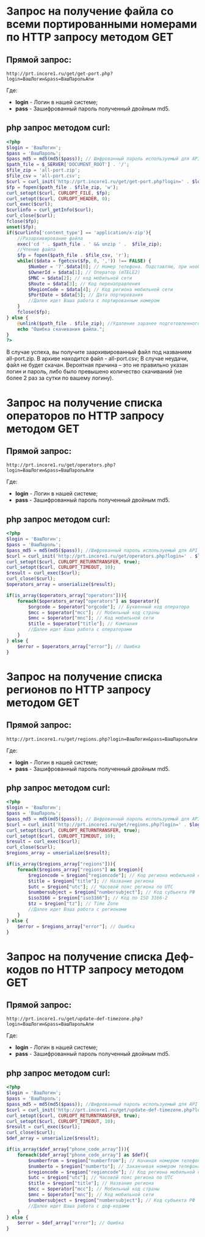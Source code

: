 # Запрос на получение файла со всеми портированными номерами по HTTP запросу методом GET

## Прямой запрос:

```
http://prt.incore1.ru/get/get-port.php?login=ВашЛогин&pass=ВашПарольАпи
```

Где:
* **login** - Логин в нашей системе;
* **pass** - Зашифрованный пароль полученный двойным md5.

## php запрос методом curl:

```php
<?php
$login = 'ВашЛогин';
$pass = 'ВашПароль';
$pass_md5 = md5(md5($pass)); // Шифрованный пароль используемый для API
$path_file = $_SERVER['DOCUMENT_ROOT'] . '/';
$file_zip = 'all-port.zip';
$file_csv = 'all-port.csv';
$curl = curl_init('http://prt.incore1.ru/get/get-port.php?login=' . $login . '&pass=' . $pass_md5);
$fp = fopen($path_file . $file_zip, 'w');
curl_setopt($curl, CURLOPT_FILE, $fp);
curl_setopt($curl, CURLOPT_HEADER, 0);
curl_exec($curl);
$curlinfo = curl_getInfo($curl);
curl_close($curl);
fclose($fp);
unset($fp);
if($curlinfo['content_type'] == 'application/x-zip'){
	//Разархивирование файла
	exec('cd ' . $path_file . ' && unzip ' .  $file_zip);
	//Чтение файла
	$fp = fopen($path_file . $file_csv, 'r');
	while(($data = fgetcsv($fp, 0, ',')) !== FALSE) {
		$Number = '7'.$data[0];	// Номер телефона. Подставляю, при необходимости, перед началом цифру 7, т.к. номера начинаются с 9.
		$OwnerId = $data[1]; // Оператор (mTELE2)
		$MNC = $data[2]; // код мобильной сети
		$Route = $data[3]; // Код перенаправления
		$RegionCode = $data[4]; // Код региона мобильной сети
		$PortDate = $data[5]; // Дата портирования
		//Далее идет Ваша работа с портированным номером
	}
	fclose($fp);
} else {
	@unlink($path_file . $file_zip); //Удаление заранее подготовленного файла для скачивания.
	echo "Ошибка скачивания файла.";
}
?>
```

В случае успеха, вы получите заархивированный файл под названием all-port.zip. В архиве находится файл - all-port.csv;
В случае неудачи, файл не будет скачан. Вероятная причина – это не правильно указан логин и пароль, либо было превышено количество скачиваний (не более 2 раз за сутки по вашему логину).


# Запрос на получение списка операторов по HTTP запросу методом GET

## Прямой запрос:

```
http://prt.incore1.ru/get/operators.php?login=ВашЛогин&pass=ВашПарольАпи
```

Где:
* **login** - Логин в нашей системе;
* **pass** - Зашифрованный пароль полученный двойным md5.

## php запрос методом curl:

```php
<?php
$login = 'ВашЛогин';
$pass = 'ВашПароль';
$pass_md5 = md5(md5($pass)); //Шифрованный пароль используемый для API
$curl = curl_init('http://prt.incore1.ru/get/operators.php?login=' . $login . '&pass=' . $pass_md5);
curl_setopt($curl, CURLOPT_RETURNTRANSFER, true);
curl_setopt($curl, CURLOPT_TIMEOUT, 10);
$result = curl_exec($curl);
curl_close($curl);
$operators_array = unserialize($result);

if(is_array($operators_array["operators"])){
	foreach($operators_array["operators"] as $operator){
		$orgcode = $operator["orgcode"]; // Буквенный код оператора
		$mcc = $operator["mcc"]; // Мобильный код страны
		$mnc = $operator["mnc"]; // Код мобильной сети
		$title = $operator["title"]; // Компания
		//Далее идет Ваша работа с операторами
	}
} else {
	$error = $operators_array["error"]; // Ошибка
}
```


# Запрос на получение списка регионов по HTTP запросу методом GET

## Прямой запрос:

```
http://prt.incore1.ru/get/regions.php?login=ВашЛогин&pass=ВашПарольАпи
```

Где:
* **login** - Логин в нашей системе;
* **pass** - Зашифрованный пароль полученный двойным md5.

## php запрос методом curl:

```php
<?php
$login = 'ВашЛогин';
$pass = 'ВашПароль';
$pass_md5 = md5(md5($pass)); // Шифрованный пароль используемый для API
$curl = curl_init('http://prt.incore1.ru/get/regions.php?login=' . $login . '&pass=' . $pass_md5);
curl_setopt($curl, CURLOPT_RETURNTRANSFER, true);
curl_setopt($curl, CURLOPT_TIMEOUT, 10);
$result = curl_exec($curl);
curl_close($curl);
$regions_array = unserialize($result);

if(is_array($regions_array["regions"])){
	foreach($regions_array["regions"] as $region){
		$regioncode = $region["regioncode"]; // Код региона мобильной сети
		$title = $region["title"]; // Название региона
		$utc = $region["utc"]; // Часовой пояс региона по UTC
		$numbersubject = $region["numbersubject"]; // Код субъекта РФ
		$iso3166 = $region["iso3166"]; // Код по ISO 3166-2	
		$tz = $region["tz"]; // Time Zone
		//Далее идет Ваша работа с регионами
	}
} else {
	$error = $regions_array["error"]; // Ошибка
}
```


# Запрос на получение списка Деф-кодов по HTTP запросу методом GET

## Прямой запрос:

```
http://prt.incore1.ru/get/update-def-timezone.php?login=ВашЛогин&pass=ВашПарольАпи
```

Где:
* **login** - Логин в нашей системе;
* **pass** - Зашифрованный пароль полученный двойным md5.

## php запрос методом curl:

```php
<?php
$login = 'ВашЛогин';
$pass = 'ВашПароль';
$pass_md5 = md5(md5($pass)); //Шифрованный пароль используемый для API
$curl = curl_init('http://prt.incore1.ru/get/update-def-timezone.php?login=' . $login . '&pass=' . $pass_md5);
curl_setopt($curl, CURLOPT_RETURNTRANSFER, true);
curl_setopt($curl, CURLOPT_TIMEOUT, 10);
$result = curl_exec($curl);
curl_close($curl);
$def_array = unserialize($result);

if(is_array($def_array["phone_code_array"])){
	foreach($def_array["phone_code_array"] as $def){
		$numberfrom = $region["numberfrom"]; // Начиная номером телефона
		$numberto = $region["numberto"]; // Заканчивая номером телефона
		$regioncode = $region["regioncode"]; // Код региона мобильной сети
		$utc = $region["utc"]; // Часовой пояс региона по UTC
		$title = $region["title"]; // Название региона
		$mcc = $operator["mcc"]; // Мобильный код страны
		$mnc = $operator["mnc"]; // Код мобильной сети
		$numbersubject = $region["numbersubject"]; // Код субъекта РФ
		//Далее идет Ваша работа с деф-кодами
	}
} else {
	$error = $def_array["error"]; // Ошибка
}
```
